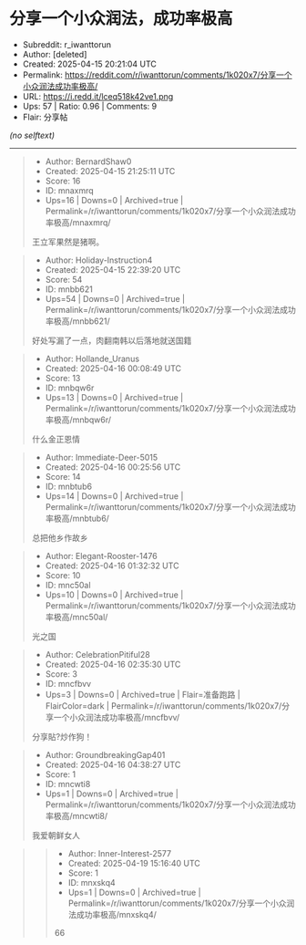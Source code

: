 # 分享一个小众润法，成功率极高

- Subreddit: r_iwanttorun
- Author: [deleted]
- Created: 2025-04-15 20:21:04 UTC
- Permalink: https://reddit.com/r/iwanttorun/comments/1k020x7/分享一个小众润法成功率极高/
- URL: https://i.redd.it/lceq518k42ve1.png
- Ups: 57 | Ratio: 0.96 | Comments: 9
- Flair: 分享帖

_(no selftext)_

---

> - Author: BernardShaw0
> - Created: 2025-04-15 21:25:11 UTC
> - Score: 16
> - ID: mnaxmrq
> - Ups=16 | Downs=0 | Archived=true | Permalink=/r/iwanttorun/comments/1k020x7/分享一个小众润法成功率极高/mnaxmrq/
>
> 王立军果然是猪啊。

> - Author: Holiday-Instruction4
> - Created: 2025-04-15 22:39:20 UTC
> - Score: 54
> - ID: mnbb621
> - Ups=54 | Downs=0 | Archived=true | Permalink=/r/iwanttorun/comments/1k020x7/分享一个小众润法成功率极高/mnbb621/
>
> 好处写漏了一点，肉翻南韩以后落地就送国籍

> - Author: Hollande_Uranus
> - Created: 2025-04-16 00:08:49 UTC
> - Score: 13
> - ID: mnbqw6r
> - Ups=13 | Downs=0 | Archived=true | Permalink=/r/iwanttorun/comments/1k020x7/分享一个小众润法成功率极高/mnbqw6r/
>
> 什么金正恩情

> - Author: Immediate-Deer-5015
> - Created: 2025-04-16 00:25:56 UTC
> - Score: 14
> - ID: mnbtub6
> - Ups=14 | Downs=0 | Archived=true | Permalink=/r/iwanttorun/comments/1k020x7/分享一个小众润法成功率极高/mnbtub6/
>
> 总把他乡作故乡

> - Author: Elegant-Rooster-1476
> - Created: 2025-04-16 01:32:32 UTC
> - Score: 10
> - ID: mnc50al
> - Ups=10 | Downs=0 | Archived=true | Permalink=/r/iwanttorun/comments/1k020x7/分享一个小众润法成功率极高/mnc50al/
>
> 光之国

> - Author: CelebrationPitiful28
> - Created: 2025-04-16 02:35:30 UTC
> - Score: 3
> - ID: mncfbvv
> - Ups=3 | Downs=0 | Archived=true | Flair=准备跑路 | FlairColor=dark | Permalink=/r/iwanttorun/comments/1k020x7/分享一个小众润法成功率极高/mncfbvv/
>
> 分享貼?炒作狗！

> - Author: GroundbreakingGap401
> - Created: 2025-04-16 04:38:27 UTC
> - Score: 1
> - ID: mncwti8
> - Ups=1 | Downs=0 | Archived=true | Permalink=/r/iwanttorun/comments/1k020x7/分享一个小众润法成功率极高/mncwti8/
>
> 我爱朝鲜女人

>> - Author: Inner-Interest-2577
>> - Created: 2025-04-19 15:16:40 UTC
>> - Score: 1
>> - ID: mnxskq4
>> - Ups=1 | Downs=0 | Archived=true | Permalink=/r/iwanttorun/comments/1k020x7/分享一个小众润法成功率极高/mnxskq4/
>>
>> 66
